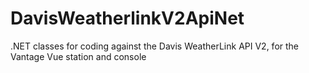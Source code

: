 # DavisWeatherlinkV2ApiNet
.NET classes for coding against the Davis WeatherLink API V2, for the Vantage Vue station and console
